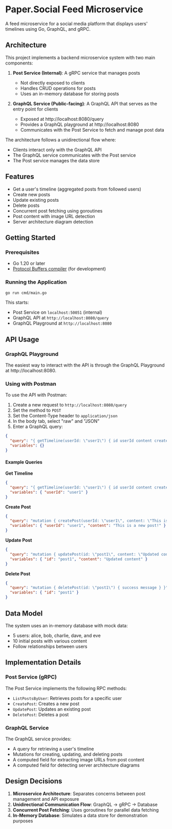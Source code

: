# Paper.Social Feed Microservice

A feed microservice for a social media platform that displays users' timelines using Go, GraphQL, and gRPC.

## Architecture

This project implements a backend microservice system with two main components:

1. **Post Service (Internal)**: A gRPC service that manages posts
   - Not directly exposed to clients
   - Handles CRUD operations for posts
   - Uses an in-memory database for storing posts

2. **GraphQL Service (Public-facing)**: A GraphQL API that serves as the entry point for clients
   - Exposed at http://localhost:8080/query
   - Provides a GraphQL playground at http://localhost:8080
   - Communicates with the Post Service to fetch and manage post data

The architecture follows a unidirectional flow where:
- Clients interact only with the GraphQL API
- The GraphQL service communicates with the Post service
- The Post service manages the data store

## Features

- Get a user's timeline (aggregated posts from followed users)
- Create new posts
- Update existing posts
- Delete posts
- Concurrent post fetching using goroutines
- Post content with image URL detection
- Server architecture diagram detection

## Getting Started

### Prerequisites

- Go 1.20 or later
- [Protocol Buffers compiler](https://grpc.io/docs/protoc-installation/) (for development)

### Running the Application

```bash
go run cmd/main.go
```

This starts:
- Post Service on `localhost:50051` (internal)
- GraphQL API at `http://localhost:8080/query`
- GraphQL Playground at `http://localhost:8080`

## API Usage

### GraphQL Playground

The easiest way to interact with the API is through the GraphQL Playground at http://localhost:8080.

### Using with Postman

To use the API with Postman:

1. Create a new request to `http://localhost:8080/query`
2. Set the method to `POST`
3. Set the Content-Type header to `application/json`
4. In the body tab, select "raw" and "JSON"
5. Enter a GraphQL query:

```json
{
  "query": "{ getTimeline(userId: \"user1\") { id userId content createdAt } }",
  "variables": {}
}
```

#### Example Queries

**Get Timeline**
```json
{
  "query": "{ getTimeline(userId: \"user1\") { id userId content createdAt } }",
  "variables": { "userId": "user1" }
}
```

**Create Post**
```json
{
  "query": "mutation { createPost(userId: \"user1\", content: \"This is a new post!\") { id userId content createdAt } }",
  "variables": { "userId": "user1", "content": "This is a new post!" }
}
```

**Update Post**
```json
{
  "query": "mutation { updatePost(id: \"post1\", content: \"Updated content\") { id userId content createdAt } }",
  "variables": { "id": "post1", "content": "Updated content" }
}
```

**Delete Post**
```json
{
  "query": "mutation { deletePost(id: \"post1\") { success message } }",
  "variables": { "id": "post1" }
}
```

## Data Model

The system uses an in-memory database with mock data:

- 5 users: alice, bob, charlie, dave, and eve
- 10 initial posts with various content
- Follow relationships between users

## Implementation Details

### Post Service (gRPC)

The Post Service implements the following RPC methods:
- `ListPostsByUser`: Retrieves posts for a specific user
- `CreatePost`: Creates a new post
- `UpdatePost`: Updates an existing post
- `DeletePost`: Deletes a post

### GraphQL Service

The GraphQL service provides:
- A query for retrieving a user's timeline
- Mutations for creating, updating, and deleting posts
- A computed field for extracting image URLs from post content
- A computed field for detecting server architecture diagrams

## Design Decisions

1. **Microservice Architecture**: Separates concerns between post management and API exposure
2. **Unidirectional Communication Flow**: GraphQL → gRPC → Database
3. **Concurrent Post Fetching**: Uses goroutines for parallel data fetching
4. **In-Memory Database**: Simulates a data store for demonstration purposes 